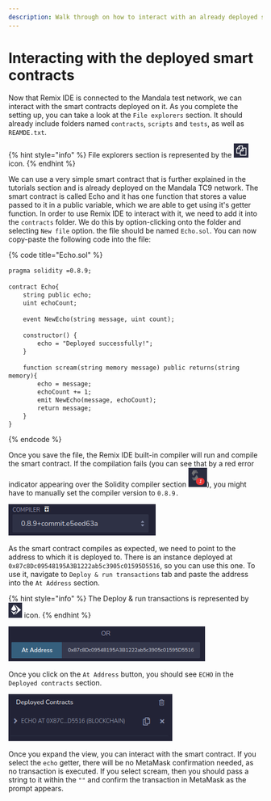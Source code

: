 ```yaml
---
description: Walk through on how to interact with an already deployed smart contract.
---
```


# Interacting with the deployed smart contracts

Now that Remix IDE is connected to the Mandala test network, we can interact with the smart contracts deployed on it. As you complete the setting up, you can take a look at the `File explorers` section. It should already include folders named `contracts`, `scripts` and `tests`, as well as `REAMDE.txt`.

{% hint style="info" %}
File explorers section is represented by the <img src="../../.gitbook/assets/Screenshot from 2022-01-29 00-08-33.png" alt="" data-size="line"> icon.
{% endhint %}

We can use a very simple smart contract that is further explained in the tutorials section and is already deployed on the Mandala TC9 network. The smart contract is called Echo and it has one function that stores a value passed to it in a public variable, which we are able to get using it's getter function. In order to use Remix IDE to interact with it, we need to add it into the `contracts` folder. We do this by option-clicking onto the folder and selecting `New file` option. the file should be named `Echo.sol`. You can now copy-paste the following code into the file:

{% code title="Echo.sol" %}
```solidity
pragma solidity =0.8.9;

contract Echo{
    string public echo;
    uint echoCount;

    event NewEcho(string message, uint count);

    constructor() {
        echo = "Deployed successfully!";
    }

    function scream(string memory message) public returns(string memory){
        echo = message;
        echoCount += 1;
        emit NewEcho(message, echoCount);
        return message;
    }
}
```
{% endcode %}

Once you save the file, the Remix IDE built-in compiler will run and compile the smart contract. If the compilation fails (you can see that by a red error indicator appearing over the Solidity compiler section <img src="../../.gitbook/assets/Screenshot from 2022-01-29 00-19-48.png" alt="" data-size="line">), you might have to manually set the compiler version to `0.8.9.`

![](<../../.gitbook/assets/Screenshot from 2022-01-29 00-21-43.png>)

As the smart contract compiles as expected, we need to point to the address to which it is deployed to. There is an instance deployed at `0x87c8Dc09548195A3B1222ab5c3905c01595D5516`, so you can use this one. To use it, navigate to `Deploy & run transactions` tab and paste the address into the `At Address` section.

{% hint style="info" %}
The Deploy & run transactions is represented by <img src="../../.gitbook/assets/Screenshot from 2022-01-30 23-04-41.png" alt="" data-size="line"> icon.
{% endhint %}

![](<../../.gitbook/assets/Screenshot from 2022-01-30 23-06-16.png>)

Once you click on the `At Address` button, you should see `ECHO` in the `Deployed contracts` section.

![](<../../.gitbook/assets/Screenshot from 2022-01-30 23-08-00.png>)

Once you expand the view, you can interact with the smart contract. If you select the `echo` getter, there will be no MetaMask confirmation needed, as no transaction is executed. If you select scream, then you should pass a string to it within the `""` and confirm the transaction in MetaMask as the prompt appears.
